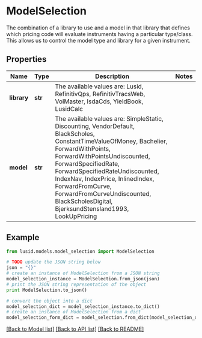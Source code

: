 # ModelSelection

The combination of a library to use and a model in that library that defines which pricing code will evaluate instruments  having a particular type/class. This allows us to control the model type and library for a given instrument.

## Properties
Name | Type | Description | Notes
------------ | ------------- | ------------- | -------------
**library** | **str** | The available values are: Lusid, RefinitivQps, RefinitivTracsWeb, VolMaster, IsdaCds, YieldBook, LusidCalc | 
**model** | **str** | The available values are: SimpleStatic, Discounting, VendorDefault, BlackScholes, ConstantTimeValueOfMoney, Bachelier, ForwardWithPoints, ForwardWithPointsUndiscounted, ForwardSpecifiedRate, ForwardSpecifiedRateUndiscounted, IndexNav, IndexPrice, InlinedIndex, ForwardFromCurve, ForwardFromCurveUndiscounted, BlackScholesDigital, BjerksundStensland1993, LookUpPricing | 

## Example

```python
from lusid.models.model_selection import ModelSelection

# TODO update the JSON string below
json = "{}"
# create an instance of ModelSelection from a JSON string
model_selection_instance = ModelSelection.from_json(json)
# print the JSON string representation of the object
print ModelSelection.to_json()

# convert the object into a dict
model_selection_dict = model_selection_instance.to_dict()
# create an instance of ModelSelection from a dict
model_selection_form_dict = model_selection.from_dict(model_selection_dict)
```
[[Back to Model list]](../README.md#documentation-for-models) [[Back to API list]](../README.md#documentation-for-api-endpoints) [[Back to README]](../README.md)


